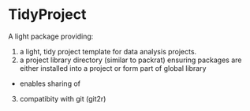 # TidyProject

 A light package providing:
1) a light, tidy project template for data analysis projects.
2) a project library directory (similar to packrat) ensuring packages are either installed into a project or form part of global library
  - enables sharing of 
3) compatibity with git (git2r)
